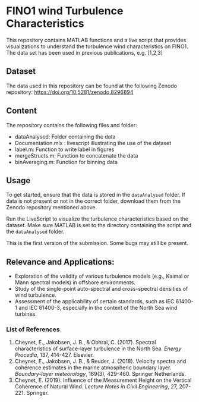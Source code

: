 <h1>FINO1 wind Turbulence Characteristics</h1>

<p>
This repository contains MATLAB functions and a live script that provides visualizations to understand the turbulence wind characteristics on FINO1. The data set has been used in previous publications, e.g. [1,2,3]
</p>



<h2>Dataset</h2>
<p>
The data used in this repository can be found at the following Zenodo repository: <a href="https://doi.org/10.5281/zenodo.8296894">https://doi.org/10.5281/zenodo.8296894</a>
</p>

<h2>Content </h2>
The repository contains the following files and folder:

<ul>
    <li>dataAnalysed: Folder containing the data                           </li>
    <li>Documentation.mlx : livescript illustrating the use of the dataset </li>
    <li>label.m: Function to write label in figures                        </li>
    <li>mergeStructs.m:  Function to concatenate the data                  </li>
    <li>binAveraging.m: Function for binning data                          </li>
</ul>

<h2>Usage</h2>
<p>
To get started, ensure that the data is stored in the <code>dataAnalysed</code> folder. If data is not present or not in the correct folder, download them from the Zenodo repository mentioned above.
</p>

<p>
Run the LiveScript to visualize the turbulence characteristics based on the dataset. Make sure MATLAB is set to the directory containing the script and the <code>dataAnalysed</code> folder.
</p>

<p>
This is the first version of the submission. Some bugs may still be present. 
</p>

<h2> Relevance and Applications:</h2>

 <ul>
    <li>Exploration of the validity of various turbulence models (e.g., Kaimal or Mann spectral models) in offshore environments.                                    </li>
    <li>Study of the single-point auto-spectral and cross-spectral densities of wind turbulence.                                                                     </li>
    <li>Assessment of the applicability of certain standards, such as IEC 61400-1 and IEC 61400-3, especially in the context of the North Sea wind turbines.         </li>
 </ul>
    
<h3>List of References</h3>
<ol>
    <li>Cheynet, E., Jakobsen, J. B., &amp; Obhrai, C. (2017). Spectral characteristics of surface-layer turbulence in the North Sea. <i>Energy Procedia</i>, 137, 414-427. Elsevier.</li>
    <li>Cheynet, E., Jakobsen, J. B., &amp; Reuder, J. (2018). Velocity spectra and coherence estimates in the marine atmospheric boundary layer. <i>Boundary-layer meteorology</i>, 169(3), 429-460. Springer Netherlands.</li>
    <li>Cheynet, E. (2019). Influence of the Measurement Height on the Vertical Coherence of Natural Wind. <i>Lecture Notes in Civil Engineering</i>, 27, 207-221. Springer.</li>
</ol>

</p>
